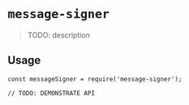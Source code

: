 # `message-signer`

> TODO: description

## Usage

```
const messageSigner = require('message-signer');

// TODO: DEMONSTRATE API
```
